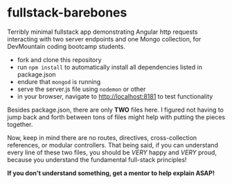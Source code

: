 # fullstack-barebones
Terribly minimal fullstack app demonstrating Angular http requests interacting with two server endpoints and one Mongo collection, for DevMountain coding bootcamp students.

- fork and clone this repository
- run `npm install` to automatically install all dependencies listed in package.json
- endure that `mongod` is running
- serve the server.js file using `nodemon` or other
- in your browser, navigate to [http://localhost:8181](http://localhost:8181) to test functionality

Besides package.json, there are only **TWO** files here. I figured not having to jump back and forth between tons of files might help with putting the pieces together.

Now, keep in mind there are no routes, directives, cross-collection references, or modular controllers. That being said, if you can understand every line of these two files, you should be _VERY_ happy and _VERY_ proud, because you understand the fundamental full-stack principles!

**If you don't understand something, get a mentor to help explain ASAP!**
